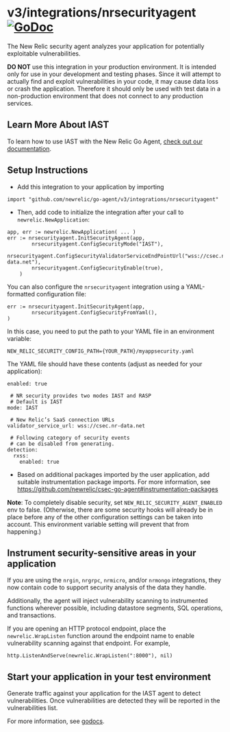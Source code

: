# v3/integrations/nrsecurityagent [![GoDoc](https://godoc.org/github.com/newrelic/go-agent/v3/integrations/nrsecurityagent?status.svg)](https://godoc.org/github.com/newrelic/go-agent/v3/integrations/nrsecurityagent)

The New Relic security agent analyzes your application for potentially exploitable vulnerabilities.

**DO NOT** use this integration in your production environment. It is intended only for use in your development and testing phases. Since it will attempt to actually find and exploit vulnerabilities in your code, it may cause data loss or crash the application. Therefore it should only be used with test data in a non-production environment that does not connect to any production services.


## Learn More About IAST

 To learn how to use IAST with the New Relic Go Agent, [check out our documentation](https://docs.newrelic.com/docs/iast/use-iast/).

## Setup Instructions

* Add this integration to your application by importing
```
import "github.com/newrelic/go-agent/v3/integrations/nrsecurityagent"
```
* Then, add code to initialize the integration after your call to `newrelic.NewApplication`:

```
app, err := newrelic.NewApplication( ... )
err := nrsecurityagent.InitSecurityAgent(app,
       	nrsecurityagent.ConfigSecurityMode("IAST"),
        nrsecurityagent.ConfigSecurityValidatorServiceEndPointUrl("wss://csec.nr-data.net"),
        nrsecurityagent.ConfigSecurityEnable(true),
    )
```

You can also configure the `nrsecurityagent` integration using a YAML-formatted configuration file:
```
err := nrsecurityagent.InitSecurityAgent(app,
        nrsecurityagent.ConfigSecurityFromYaml(),
)
```

In this case, you need to put the path to your YAML file in an environment variable:
```
NEW_RELIC_SECURITY_CONFIG_PATH={YOUR_PATH}/myappsecurity.yaml
```

The YAML file should have these contents (adjust as needed for your application):
```
enabled: true

 # NR security provides two modes IAST and RASP
 # Default is IAST
mode: IAST

 # New Relic’s SaaS connection URLs
validator_service_url: wss://csec.nr-data.net

 # Following category of security events
 # can be disabled from generating.
detection:
  rxss:
    enabled: true
```

* Based on additional packages imported by the user application, add suitable instrumentation package imports. 
  For more information, see https://github.com/newrelic/csec-go-agent#instrumentation-packages

**Note**: To completely disable security, set `NEW_RELIC_SECURITY_AGENT_ENABLED` env to false. (Otherwise, there are some security hooks will already be in place before any of the other configuration settings can be taken into account. This environment variable setting will prevent that from happening.)

## Instrument security-sensitive areas in your application
If you are using the `nrgin`, `nrgrpc`, `nrmicro`, and/or `nrmongo` integrations, they now contain code to support security analysis of the data they handle.

Additionally, the agent will inject vulnerability scanning to instrumented functions wherever possible, including datastore segments, SQL operations, and transactions.

If you are opening an HTTP protocol endpoint, place the `newrelic.WrapListen` function around the endpoint name to enable vulnerability scanning against that endpoint. For example,
```
http.ListenAndServe(newrelic.WrapListen(":8000"), nil)
```

## Start your application in your test environment
Generate traffic against your application for the IAST agent to detect vulnerabilities. Once vulnerabilities are detected they will be reported in the vulnerabilities list.

For more information, see
[godocs](https://godoc.org/github.com/newrelic/go-agent/v3/integrations/nrsecurityagent).
